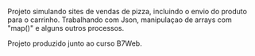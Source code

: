  Projeto simulando sites de vendas de pizza, incluindo o envio do produto para o carrinho. Trabalhando com Json, manipulaçao de arrays com "map()" e alguns outros processos.

 Projeto produzido junto ao curso B7Web.

